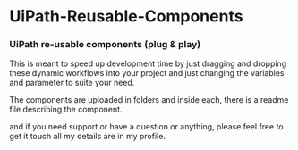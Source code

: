 # UiPath-Reusable-Components
### UiPath re-usable components (plug &amp; play)

This is meant to speed up development time by just dragging and dropping these dynamic workflows into your project and just changing the variables and parameter to suite your need.

The components are uploaded in folders and inside each, there is a readme file describing the component. 

and if you need support or have a question or anything, please feel free to get it touch all my details are in my profile.
